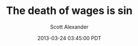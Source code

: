 ---
layout: podcast
title: "The death of wages is sin"
author: Scott Alexander
description: https://slatestarcodex.com/2013/03/24/the-death-of-wages-is-sin/
date: 2013-03-24 03:45:00 PDT
length: 1375405
duration: 344
guid: the-death-of-wages-is-sin
---